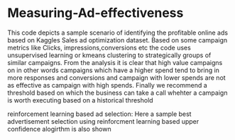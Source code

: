 # Measuring-Ad-effectiveness
This code depicts a sample scenario  of identifying the profitable online ads based on Kaggles Sales ad optimization dataset. Based on some campaign metrics like Clicks, impressions,conversions etc the code uses unsupervised learning or kmeans clustering to strategically groups of similar campaigns. From the analysis it is clear that high value campaigns on in other words campaigns which have a higher spend tend to bring in more responses and conversions and campaign with lower spends are not as effective as campaign with high spends. Finally we recommend a threshold based on which the business can take a call whehter a campaign is worth executing based on a historical threshold

reinforcement learning based ad selection: Here a sample best advertisement selection using reinforcment learning based upper confidence alogirthm is also shown
